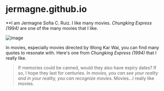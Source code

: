 # jermagne.github.io
**I am Jermagne Sofia C. Ruiz. I like many movies. *Chungking Express (1994)* are one of the many movies that I like.
 
![image](https://user-images.githubusercontent.com/118234017/202062435-c4ddada7-5515-4699-a174-dedc090f1444.png)

In movies, especially movies directed by Wong Kar Wai, you can find many quotes to resonate with. Here's one from *Chungking Express (1994)* that I really like.
> If memories could be canned, would they also have expiry dates? If so, I hope they last for centuries.
*In movies, you can see your reality and in your reality, you can recognize movies.*
Movies...I really like movies.
